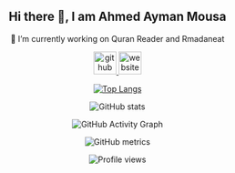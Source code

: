 <h2 align="center">Hi there 👋, I am Ahmed Ayman Mousa</h2>

<p align="center">🔭 I’m currently working on Quran Reader and Rmadaneat </p>


<div align="center">
  <a href="https://github.com/Ahmed-Ayman-Mousa" target="_blank">
    <img src='https://cdn.jsdelivr.net/npm/simple-icons@3.0.1/icons/github.svg' alt='github' height='40'>
  </a>
  <a href="ahmedmousa.tk" target="_blank">
    <img src='https://cdn.jsdelivr.net/npm/simple-icons@3.0.1/icons/icloud.svg' alt='website' height='40'>
  </a>
 
[![Top Langs](https://github-readme-stats.vercel.app/api/top-langs/?username=Ahmed-Ayman-Mousa)](https://github.com/anuraghazra/github-readme-stats)

![GitHub stats](https://github-readme-stats.vercel.app/api?username=Ahmed-Ayman-Mousa&show_icons=true&count_private=true)  

![GitHub Activity Graph](https://activity-graph.herokuapp.com/graph?username=Ahmed-Ayman-Mousa)  

![GitHub metrics](https://metrics.lecoq.io/Ahmed-Ayman-Mousa)  

![Profile views](https://gpvc.arturio.dev/Ahmed-Ayman-Mousa)  
</div>
